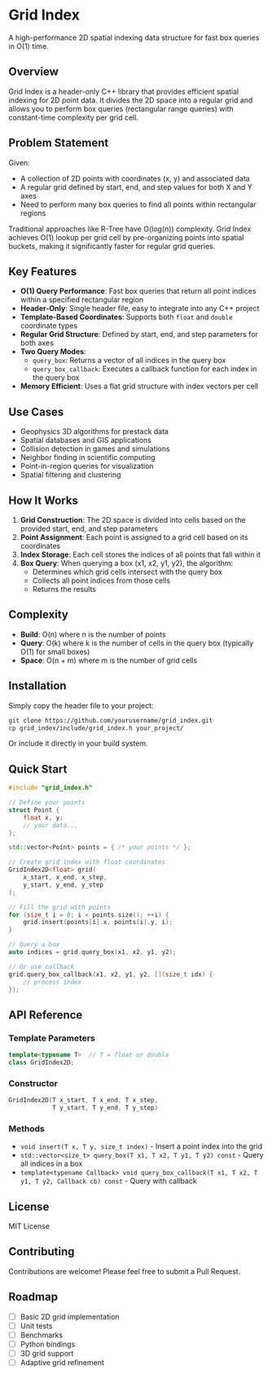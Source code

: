 # Grid Index

A high-performance 2D spatial indexing data structure for fast box queries in O(1) time.

## Overview

Grid Index is a header-only C++ library that provides efficient spatial indexing for 2D point data. It divides the 2D space into a regular grid and allows you to perform box queries (rectangular range queries) with constant-time complexity per grid cell.

## Problem Statement

Given:
- A collection of 2D points with coordinates (x, y) and associated data
- A regular grid defined by start, end, and step values for both X and Y axes
- Need to perform many box queries to find all points within rectangular regions

Traditional approaches like R-Tree have O(log(n)) complexity. Grid Index achieves O(1) lookup per grid cell by pre-organizing points into spatial buckets, making it significantly faster for regular grid queries.

## Key Features

- **O(1) Query Performance**: Fast box queries that return all point indices within a specified rectangular region
- **Header-Only**: Single header file, easy to integrate into any C++ project
- **Template-Based Coordinates**: Supports both `float` and `double` coordinate types
- **Regular Grid Structure**: Defined by start, end, and step parameters for both axes
- **Two Query Modes**:
  - `query_box`: Returns a vector of all indices in the query box
  - `query_box_callback`: Executes a callback function for each index in the query box
- **Memory Efficient**: Uses a flat grid structure with index vectors per cell

## Use Cases

- Geophysics 3D algorithms for prestack data
- Spatial databases and GIS applications
- Collision detection in games and simulations
- Neighbor finding in scientific computing
- Point-in-region queries for visualization
- Spatial filtering and clustering

## How It Works

1. **Grid Construction**: The 2D space is divided into cells based on the provided start, end, and step parameters
2. **Point Assignment**: Each point is assigned to a grid cell based on its coordinates
3. **Index Storage**: Each cell stores the indices of all points that fall within it
4. **Box Query**: When querying a box (x1, x2, y1, y2), the algorithm:
   - Determines which grid cells intersect with the query box
   - Collects all point indices from those cells
   - Returns the results

## Complexity

- **Build**: O(n) where n is the number of points
- **Query**: O(k) where k is the number of cells in the query box (typically O(1) for small boxes)
- **Space**: O(n + m) where m is the number of grid cells

## Installation

Simply copy the header file to your project:

```bash
git clone https://github.com/yourusername/grid_index.git
cp grid_index/include/grid_index.h your_project/
```

Or include it directly in your build system.

## Quick Start

```cpp
#include "grid_index.h"

// Define your points
struct Point {
    float x, y;
    // your data...
};

std::vector<Point> points = { /* your points */ };

// Create grid index with float coordinates
GridIndex2D<float> grid(
    x_start, x_end, x_step,
    y_start, y_end, y_step
);

// Fill the grid with points
for (size_t i = 0; i < points.size(); ++i) {
    grid.insert(points[i].x, points[i].y, i);
}

// Query a box
auto indices = grid.query_box(x1, x2, y1, y2);

// Or use callback
grid.query_box_callback(x1, x2, y1, y2, [](size_t idx) {
    // process index
});
```

## API Reference

### Template Parameters
```cpp
template<typename T>  // T = float or double
class GridIndex2D;
```

### Constructor
```cpp
GridIndex2D(T x_start, T x_end, T x_step,
            T y_start, T y_end, T y_step)
```

### Methods
- `void insert(T x, T y, size_t index)` - Insert a point index into the grid
- `std::vector<size_t> query_box(T x1, T x2, T y1, T y2) const` - Query all indices in a box
- `template<typename Callback> void query_box_callback(T x1, T x2, T y1, T y2, Callback cb) const` - Query with callback

## License

MIT License

## Contributing

Contributions are welcome! Please feel free to submit a Pull Request.

## Roadmap

- [ ] Basic 2D grid implementation
- [ ] Unit tests
- [ ] Benchmarks
- [ ] Python bindings
- [ ] 3D grid support
- [ ] Adaptive grid refinement
